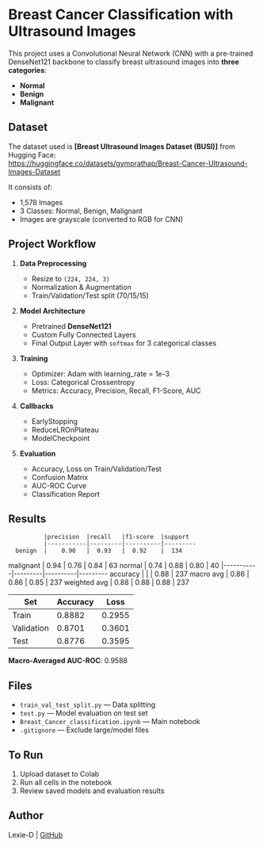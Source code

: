 
# Breast Cancer Classification with Ultrasound Images

This project uses a Convolutional Neural Network (CNN) with a pre-trained DenseNet121 backbone to classify breast ultrasound images into **three categories**:

- **Normal**
- **Benign**
- **Malignant**

## Dataset
The dataset used is **[Breast Ultrasound Images Dataset (BUSI)]** from Hugging Face:  
https://huggingface.co/datasets/gymprathap/Breast-Cancer-Ultrasound-Images-Dataset

It consists of:
- 1,578 Images
- 3 Classes: Normal, Benign, Malignant
- Images are grayscale (converted to RGB for CNN)

## Project Workflow

1. **Data Preprocessing**
   - Resize to `(224, 224, 3)`
   - Normalization & Augmentation
   - Train/Validation/Test split (70/15/15)

2. **Model Architecture**
   - Pretrained **DenseNet121**
   - Custom Fully Connected Layers
   - Final Output Layer with `softmax` for 3 categorical classes

3. **Training**
   - Optimizer: Adam with learning_rate = 1e-3
   - Loss: Categorical Crossentropy
   - Metrics: Accuracy, Precision, Recall, F1-Score, AUC

4. **Callbacks**
   - EarlyStopping
   - ReduceLROnPlateau
   - ModelCheckpoint

5. **Evaluation**
   - Accuracy, Loss on Train/Validation/Test
   - Confusion Matrix
   - AUC-ROC Curve
   - Classification Report

## Results

              |precision  |recall   |f1-score  |support
              |-----------|---------|----------|---------
      benign  |    0.90   |  0.93   |  0.92    |  134
   malignant  |    0.94   |  0.76   |  0.84    |  63
      normal  |    0.74   |  0.88   |  0.80    |  40
              |-----------|---------|----------|---------
    accuracy  |           |         |  0.88    |  237
   macro avg  |    0.86   |  0.86   |  0.85    |  237
weighted avg  |    0.88   |  0.88   |  0.88    |  237


| Set         | Accuracy | Loss   |
|-------------|----------|--------|
| Train       | 0.8882   | 0.2955 |
| Validation  | 0.8701   | 0.3601 |
| Test        | 0.8776   | 0.3595 |

**Macro-Averaged AUC-ROC**: 0.9588

## Files

- `train_val_test_split.py` — Data splitting
- `test.py` — Model evaluation on test set
- `Breast_Cancer_classification.ipynb` — Main notebook
- `.gitignore` — Exclude large/model files

## To Run

1. Upload dataset to Colab
2. Run all cells in the notebook
3. Review saved models and evaluation results

## Author

Lexie-D | [GitHub](https://github.com/Lexie-D)
